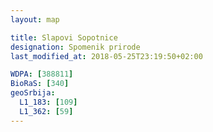 ```yaml
---
layout: map

title: Slapovi Sopotnice
designation: Spomenik prirode
last_modified_at: 2018-05-25T23:19:50+02:00

WDPA: [388811]
BioRaS: [340]
geoSrbija:
  L1_183: [109]
  L1_362: [59]
---
```

